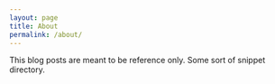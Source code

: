 ```yaml
---
layout: page
title: About
permalink: /about/
---
```


This blog posts are meant to be reference only. Some sort of snippet
directory.
